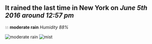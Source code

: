 ## It rained the last time in New York on *June 5th 2016 around 12:57 pm*
💧💧  **moderate rain** *Humidity 88%*

![moderate rain](http://openweathermap.org/img/w/10d.png) ![mist](http://openweathermap.org/img/w/50d.png)
